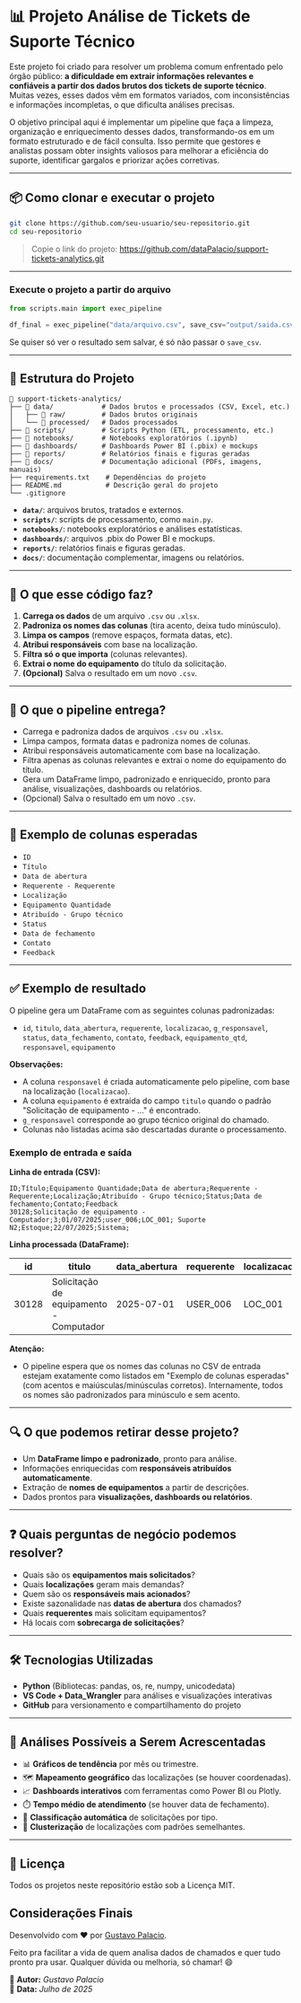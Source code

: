 # 📊 Projeto Análise de Tickets de Suporte Técnico

Este projeto foi criado para resolver um problema comum enfrentado pelo órgão público: **a dificuldade em extrair informações relevantes e confiáveis a partir dos dados brutos dos tickets de suporte técnico**. Muitas vezes, esses dados vêm em formatos variados, com inconsistências e informações incompletas, o que dificulta análises precisas.

O objetivo principal aqui é implementar um pipeline que faça a limpeza, organização e enriquecimento desses dados, transformando-os em um formato estruturado e de fácil consulta. Isso permite que gestores e analistas possam obter insights valiosos para melhorar a eficiência do suporte, identificar gargalos e priorizar ações corretivas.

---

## 📦 Como clonar e executar o projeto

```bash
git clone https://github.com/seu-usuario/seu-repositorio.git
cd seu-repositorio
```

> Copie o link do projeto: https://github.com/dataPalacio/support-tickets-analytics.git

---
### Execute o projeto a partir do arquivo


```python
from scripts.main import exec_pipeline

df_final = exec_pipeline("data/arquivo.csv", save_csv="output/saida.csv")
```

Se quiser só ver o resultado sem salvar, é só não passar o `save_csv`.

---

## 🧱 Estrutura do Projeto

```
📁 support-tickets-analytics/
├── 📂 data/            # Dados brutos e processados (CSV, Excel, etc.)
│   ├── 📂 raw/         # Dados brutos originais
│   └── 📂 processed/   # Dados processados
├── 📂 scripts/         # Scripts Python (ETL, processamento, etc.)
├── 📂 notebooks/       # Notebooks exploratórios (.ipynb)
├── 📂 dashboards/      # Dashboards Power BI (.pbix) e mockups
├── 📂 reports/         # Relatórios finais e figuras geradas
├── 📂 docs/            # Documentação adicional (PDFs, imagens, manuais)
├── requirements.txt    # Dependências do projeto
├── README.md           # Descrição geral do projeto
└── .gitignore
```

- **`data/`**: arquivos brutos, tratados e externos.
- **`scripts/`**: scripts de processamento, como `main.py`.
- **`notebooks/`**: notebooks exploratórios e análises estatísticas.
- **`dashboards/`**: arquivos .pbix do Power BI e mockups.
- **`reports/`**: relatórios finais e figuras geradas.
- **`docs/`**: documentação complementar, imagens ou relatórios.

---

## 🚀 O que esse código faz?

1. **Carrega os dados** de um arquivo `.csv` ou `.xlsx`.
2. **Padroniza os nomes das colunas** (tira acento, deixa tudo minúsculo).
3. **Limpa os campos** (remove espaços, formata datas, etc).
4. **Atribui responsáveis** com base na localização.
5. **Filtra só o que importa** (colunas relevantes).
6. **Extrai o nome do equipamento** do título da solicitação.
7. **(Opcional)** Salva o resultado em um novo `.csv`.

---



## 🚀 O que o pipeline entrega?

- Carrega e padroniza dados de arquivos `.csv` ou `.xlsx`.
- Limpa campos, formata datas e padroniza nomes de colunas.
- Atribui responsáveis automaticamente com base na localização.
- Filtra apenas as colunas relevantes e extrai o nome do equipamento do título.
- Gera um DataFrame limpo, padronizado e enriquecido, pronto para análise, visualizações, dashboards ou relatórios.
- (Opcional) Salva o resultado em um novo `.csv`.

---


## 📁 Exemplo de colunas esperadas

- `ID`
- `Título`
- `Data de abertura`
- `Requerente - Requerente`
- `Localização`
- `Equipamento Quantidade`
- `Atribuído - Grupo técnico`
- `Status`
- `Data de fechamento`
- `Contato`
- `Feedback`

---


## ✅ Exemplo de resultado

O pipeline gera um DataFrame com as seguintes colunas padronizadas:

- `id`, `titulo`, `data_abertura`, `requerente`, `localizacao`, `g_responsavel`, `status`, `data_fechamento`, `contato`, `feedback`, `equipamento_qtd`, `responsavel`, `equipamento`

**Observações:**
- A coluna `responsavel` é criada automaticamente pelo pipeline, com base na localização (`localizacao`).
- A coluna `equipamento` é extraída do campo `titulo` quando o padrão "Solicitação de equipamento - ..." é encontrado.
- `g_responsavel` corresponde ao grupo técnico original do chamado.
- Colunas não listadas acima são descartadas durante o processamento.

### Exemplo de entrada e saída

**Linha de entrada (CSV):**

```
ID;Título;Equipamento Quantidade;Data de abertura;Requerente - Requerente;Localização;Atribuído - Grupo técnico;Status;Data de fechamento;Contato;Feedback
30128;Solicitação de equipamento - Computador;3;01/07/2025;user_006;LOC_001; Suporte N2;Estoque;22/07/2025;Sistema;
```

**Linha processada (DataFrame):**

| id    | titulo                           | data_abertura | requerente | localizacao | g_responsavel | status  | data_fechamento | contato | feedback | equipamento_qtd | responsavel | equipamento |
|-------|-----------------------------------|---------------|------------|-------------|---------------|---------|-----------------|---------|----------|-----------------|-------------|-------------|
|30128  |Solicitação de equipamento - Computador|2025-07-01    |USER_006    |LOC_001      |Suporte N2     |Estoque  |2025-07-22       |Sistema  |          |3                |Informática  |Computador   |

**Atenção:**
- O pipeline espera que os nomes das colunas no CSV de entrada estejam exatamente como listados em "Exemplo de colunas esperadas" (com acentos e maiúsculas/minúsculas corretos). Internamente, todos os nomes são padronizados para minúsculo e sem acento.

---

## 🔍 O que podemos retirar desse projeto?

- Um **DataFrame limpo e padronizado**, pronto para análise.
- Informações enriquecidas com **responsáveis atribuídos automaticamente**.
- Extração de **nomes de equipamentos** a partir de descrições.
- Dados prontos para **visualizações, dashboards ou relatórios**.

---

## ❓ Quais perguntas de negócio podemos resolver?

- Quais são os **equipamentos mais solicitados**?
- Quais **localizações** geram mais demandas?
- Quem são os **responsáveis mais acionados**?
- Existe sazonalidade nas **datas de abertura** dos chamados?
- Quais **requerentes** mais solicitam equipamentos?
- Há locais com **sobrecarga de solicitações**?

---

## 🛠 Tecnologias Utilizadas
- **Python** (Bibliotecas: pandas, os, re, numpy, unicodedata)
- **VS Code + Data_Wrangler** para análises e visualizações interativas
- **GitHub** para versionamento e compartilhamento do projeto


---

## 🔮 Análises Possíveis a Serem Acrescentadas

- 📊 **Gráficos de tendência** por mês ou trimestre.
- 🗺️ **Mapeamento geográfico** das localizações (se houver coordenadas).
- 📈 **Dashboards interativos** com ferramentas como Power BI ou Plotly.
- ⏱️ **Tempo médio de atendimento** (se houver data de fechamento).
- 🧠 **Classificação automática** de solicitações por tipo.
- 📌 **Clusterização** de localizações com padrões semelhantes.

---
## 📄 Licença

Todos os projetos neste repositório estão sob a Licença MIT.

## Considerações Finais

Desenvolvido com ❤️ por [Gustavo Palacio](https://www.linkedin.com/in/gfpalacio/).

Feito pra facilitar a vida de quem analisa dados de chamados e quer tudo pronto pra usar. Qualquer dúvida ou melhoria, só chamar! 😄

📌 **Autor:** *Gustavo Palacio*  
📅 **Data:** *Julho de 2025*
